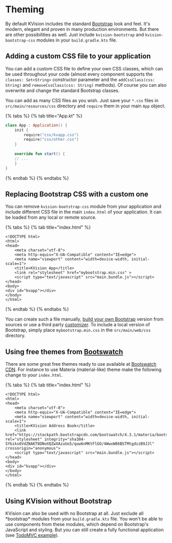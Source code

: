# Theming

By default KVision includes the standard [Bootstrap](https://getbootstrap.com/docs/4.3/getting-started/introduction/) look and feel. It's modern, elegant and proven in many production environments. But there are other possibilities as well. Just include `kvision-bootstrap` and `kvision-bootstrap-css` modules in your `build.gradle.kts` file.

## Adding a custom CSS file to your application

You can add a custom CSS file to define your own CSS classes, which can be used throughout your code \(almost every component supports the `classes: Set<String>` constructor parameter and the `addCssClass(css: String)` and `removeCssClass(css: String)` methods\). Of course you can also overwrite and change the standard Bootstrap classes.

You can add as many CSS files as you wish. Just save your `*.css` files in `src/main/resources/css` directory and `require` them in your main `App` object.

{% tabs %}
{% tab title="App.kt" %}
```kotlin
class App : Application() {
    init {
        require("css/kvapp.css")
        require("css/other.css")
    }
    
    override fun start() {
    // ...
    }
}
```
{% endtab %}
{% endtabs %}

## Replacing Bootstrap CSS with a custom one

You can remove `kvision-bootstrap-css` module from your application and include different CSS file in the main `index.html` of your application. It can be loaded from any local or remote source.

{% tabs %}
{% tab title="index.html" %}
```markup
<!DOCTYPE html>
<html>
<head>
    <meta charset="utf-8">
    <meta http-equiv="X-UA-Compatible" content="IE=edge">
    <meta name="viewport" content="width=device-width, initial-scale=1">
    <title>KVision App</title>
    <link rel="stylesheet" href="mybootstrap.min.css" >
    <script type="text/javascript" src="main.bundle.js"></script>
</head>
<body>
<div id="kvapp"></div>
</body>
</html>
```
{% endtab %}
{% endtabs %}

You can create such a file manually, [build your own Bootstrap](https://getbootstrap.com/docs/4.3/getting-started/build-tools/) version from sources or use a third party [customizer](http://bootstrapcustomizer.com/). To include a local version of Bootstrap, simply place `mybootstrap.min.css` in the `src/main/web/css` directory.

## Using free themes from [Bootswatch](https://bootswatch.com/)

There are some great free themes ready to use available at [Bootswatch CDN](https://www.bootstrapcdn.com/bootswatch/). For instance to use Materia \(material-like\) theme make the following change to your `index.html`.

{% tabs %}
{% tab title="index.html" %}
```markup
<!DOCTYPE html>
<html>
<head>
    <meta charset="utf-8">
    <meta http-equiv="X-UA-Compatible" content="IE=edge">
    <meta name="viewport" content="width=device-width, initial-scale=1">
    <title>KVision Address Book</title>
    <link href="https://stackpath.bootstrapcdn.com/bootswatch/4.3.1/materia/bootstrap.min.css" rel="stylesheet" integrity="sha384-SYbiks6VdZNAKT8DNoXQZwXAiuUo5/quw6nMKtFlGO/4WwxW86BSTMtgdzzB9JJl" crossorigin="anonymous">
    <script type="text/javascript" src="main.bundle.js"></script>
</head>
<body>
<div id="kvapp"></div>
</body>
</html>
```
{% endtab %}
{% endtabs %}

## Using KVision without Bootstrap

KVision can also be used with no Bootstrap at all. Just exclude all \*bootstrap\* modules from your `build.gradle.kts` file. You won't be able to use components from these modules, which depend on Bootstrap's JavaScript and styling. But you can still create a fully functional application \(see [TodoMVC example](https://github.com/rjaros/kvision-examples#todomvc)\).

